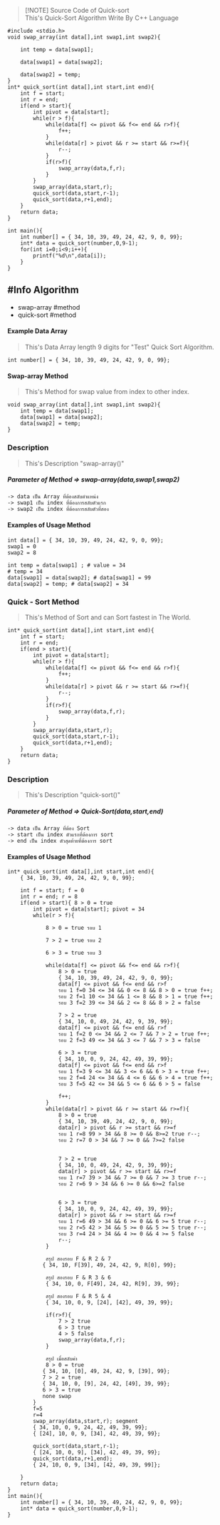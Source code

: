 
> [!NOTE] Source Code of Quick-sort  
> This's Quick-Sort Algorithm Write By C++ Language 

```
#include <stdio.h>
void swap_array(int data[],int swap1,int swap2){

    int temp = data[swap1];

    data[swap1] = data[swap2];

    data[swap2] = temp;
}
int* quick_sort(int data[],int start,int end){
    int f = start;
    int r = end;
    if(end > start){
        int pivot = data[start];
        while(r > f){
            while(data[f] <= pivot && f<= end && r>f){
                f++;
            }
            while(data[r] > pivot && r >= start && r>=f){
                r--;
            }
            if(r>f){
                swap_array(data,f,r);
            }
        }
        swap_array(data,start,r);
        quick_sort(data,start,r-1);
        quick_sort(data,r+1,end);
    }
    return data;
}

int main(){
    int number[] = { 34, 10, 39, 49, 24, 42, 9, 0, 99};
    int* data = quick_sort(number,0,9-1);
    for(int i=0;i<9;i++){
        printf("%d\n",data[i]);
    }
}
```

## #Info Algorithm

- swap-array #method 
- quick-sort #method


#### Example Data Array
> This's Data Array length 9 digits for "Test" Quick Sort Algorithm.

```
int number[] = { 34, 10, 39, 49, 24, 42, 9, 0, 99};
```

#### Swap-array Method 
> This's Method for swap value from index to other index.

```
void swap_array(int data[],int swap1,int swap2){
    int temp = data[swap1];
    data[swap1] = data[swap2];
    data[swap2] = temp;
}
```

### Description
> This's Description "swap-array()" 
##### Parameter of Method => swap-array(data,swap1,swap2)
	-> data เป็น Array ที่ต้องสลับตำแหน่ง
	-> swap1 เป็น index ที่ต้องการสลับตัวแรก
	-> swap2 เป็น index ที่ต้องการสลับตัวที่สอง
	
#### Examples of Usage Method

```
int data[] = { 34, 10, 39, 49, 24, 42, 9, 0, 99};
swap1 = 0
swap2 = 8

int temp = data[swap1] ; # value = 34
# temp = 34
data[swap1] = data[swap2]; # data[swap1] = 99
data[swap2] = temp; # data[swap2] = 34
```


### Quick - Sort Method
> This's Method of Sort and can Sort fastest in The World.

```
int* quick_sort(int data[],int start,int end){
    int f = start;
    int r = end;
    if(end > start){
        int pivot = data[start];
        while(r > f){
            while(data[f] <= pivot && f<= end && r>f){
                f++;
            }
            while(data[r] > pivot && r >= start && r>=f){
                r--;
            }
            if(r>f){
                swap_array(data,f,r);
            }
        }
        swap_array(data,start,r);
        quick_sort(data,start,r-1);
        quick_sort(data,r+1,end);
    }
    return data;
}
```

### Description
> This's Description "quick-sort()" 
##### Parameter of Method => Quick-Sort(data,start,end)
	-> data เป็น Array ที่ต้อง Sort
	-> start เป็น index ตัวแรกที่ต้องการ sort
	-> end เป็น index ตัวสุดท้ายที่ต้องการ sort


#### Examples of Usage Method

```
int* quick_sort(int data[],int start,int end){
	{ 34, 10, 39, 49, 24, 42, 9, 0, 99};
	
    int f = start; f = 0
    int r = end; r = 8
    if(end > start){ 8 > 0 = true
        int pivot = data[start]; pivot = 34
        while(r > f){ 
	    
	        8 > 0 = true รอบ 1  
	       
	        7 > 2 = true รอบ 2

			6 > 3 = true รอบ 3
	       
            while(data[f] <= pivot && f<= end && r>f){
	            8 > 0 = true
	            { 34, 10, 39, 49, 24, 42, 9, 0, 99}; 
	            data[f] <= pivot && f<= end && r>f
				รอบ 1 f=0 34 <= 34 && 0 <= 8 && 8 > 0 = true f++;
				รอบ 2 f=1 10 <= 34 && 1 <= 8 && 8 > 1 = true f++;
				รอบ 3 f=2 39 <= 34 && 2 <= 8 && 8 > 2 = false 
	
				7 > 2 = true 
				{ 34, 10, 0, 49, 24, 42, 9, 39, 99};
				data[f] <= pivot && f<= end && r>f
				รอบ 1 f=2 0 <= 34 && 2 <= 7 && 7 > 2 = true f++;
				รอบ 2 f=3 49 <= 34 && 3 <= 7 && 7 > 3 = false 

				6 > 3 = true
				{ 34, 10, 0, 9, 24, 42, 49, 39, 99};
				data[f] <= pivot && f<= end && r>f
				รอบ 1 f=3 9 <= 34 && 3 <= 6 && 6 > 3 = true f++;
				รอบ 2 f=4 24 <= 34 && 4 <= 6 && 6 > 4 = true f++;
				รอบ 3 f=5 42 <= 34 && 5 <= 6 && 6 > 5 = false
			
                f++;
            }
            while(data[r] > pivot && r >= start && r>=f){
		        8 > 0 = true 
		        { 34, 10, 39, 49, 24, 42, 9, 0, 99};
				data[r] > pivot && r >= start && r>=f
				รอบ 1 r=8 99 > 34 && 8 >= 0 && 8>=2 true r--;
				รอบ 2 r=7 0 > 34 && 7 >= 0 && 7>=2 false 


				7 > 2 = true 
		        { 34, 10, 0, 49, 24, 42, 9, 39, 99};
				data[r] > pivot && r >= start && r>=f
				รอบ 1 r=7 39 > 34 && 7 >= 0 && 7 >= 3 true r--;
				รอบ 2 r=6 9 > 34 && 6 >= 0 && 6>=2 false 


				6 > 3 = true
				{ 34, 10, 0, 9, 24, 42, 49, 39, 99};
				data[r] > pivot && r >= start && r>=f
				รอบ 1 r=6 49 > 34 && 6 >= 0 && 6 >= 5 true r--;
				รอบ 2 r=5 42 > 34 && 5 >= 0 && 5 >= 5 true r--;
				รอบ 3 r=4 24 > 34 && 4 >= 0 && 4 >= 5 false 
                r--;
            }
            
            สรุป สองรอบ F & R 2 & 7
           { 34, 10, F[39], 49, 24, 42, 9, R[0], 99};
           
			สรุป สองรอบ F & R 3 & 6
			{ 34, 10, 0, F[49], 24, 42, R[9], 39, 99};

			สรุป สองรอบ F & R 5 & 4
			{ 34, 10, 0, 9, [24], [42], 49, 39, 99};

            if(r>f){ 
	            7 > 2 true
	            6 > 3 true
	            4 > 5 false
                swap_array(data,f,r);
            }
            
            สรุป เมื่อสลับค่า
            8 > 0 = true
           { 34, 10, [0], 49, 24, 42, 9, [39], 99};
           7 > 2 = true 
           { 34, 10, 0, [9], 24, 42, [49], 39, 99};
           6 > 3 = true 
           none swap
        }
        f=5
        r=4
        swap_array(data,start,r); segment 
		{ 34, 10, 0, 9, 24, 42, 49, 39, 99};
		{ [24], 10, 0, 9, [34], 42, 49, 39, 99};
		
        quick_sort(data,start,r-1);
		{ [24, 10, 0, 9], [34], 42, 49, 39, 99};
        quick_sort(data,r+1,end);
        { 24, 10, 0, 9, [34], [42, 49, 39, 99]};
     
    }
    return data;
}
int main(){
    int number[] = { 34, 10, 39, 49, 24, 42, 9, 0, 99};
    int* data = quick_sort(number,0,9-1);
}


```

```


```


